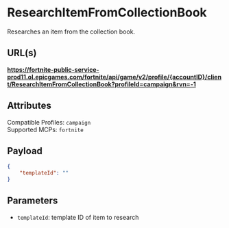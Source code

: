 # ResearchItemFromCollectionBook
Researches an item from the collection book.

## URL(s)
**https://fortnite-public-service-prod11.ol.epicgames.com/fortnite/api/game/v2/profile/{accountID}/client/ResearchItemFromCollectionBook?profileId=campaign&rvn=-1**

## Attributes
Compatible Profiles: `campaign`  
Supported MCPs: `fortnite`

## Payload
```json
{
    "templateId": ""
}
```

## Parameters
- `templateId`: template ID of item to research
